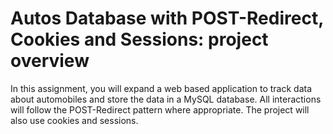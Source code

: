# Autos Database with POST-Redirect, Cookies and Sessions: project overview

In this assignment, you will expand a web based application to track data about automobiles and store the data in a MySQL database. All interactions will follow the POST-Redirect pattern where appropriate. The project will also use cookies and sessions. 
